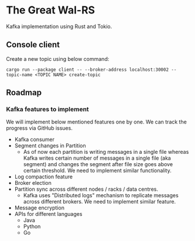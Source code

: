 # The Great Wal-RS
Kafka implementation using Rust and Tokio.
## Console client
Create a new topic using below command:
```
cargo run --package client -- --broker-address localhost:30002 --topic-name <TOPIC NAME> create-topic
```
## Roadmap
### Kafka features to implement
We will implement below mentioned features one by one. We can track the progress via GitHub issues.
- Kafka consumer
- Segment changes in Partition
    - As of now each partition is writing messages in a single file whereas Kafka writes certain number of messages in a single file (aka segment) and changes the segment after file size goes above certain threshold. We need to implement similar functionality.
- Log compaction feature
- Broker election
- Partition sync across different nodes / racks / data centres.
    - Kafka uses "Distributed logs" mechanism to replicate messages across different brokers. We need to implement similar feature.
- Message encryption
- APIs for different languages
    - Java
    - Python
    - Go
